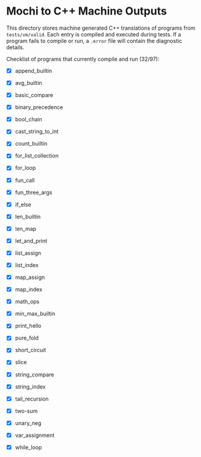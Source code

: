 # Mochi to C++ Machine Outputs

This directory stores machine generated C++ translations of programs from `tests/vm/valid`.
Each entry is compiled and executed during tests. If a program fails to compile or run,
a `.error` file will contain the diagnostic details.

Checklist of programs that currently compile and run (32/97):
- [x] append_builtin
- [x] avg_builtin
- [x] basic_compare
- [x] binary_precedence
- [x] bool_chain
- [x] cast_string_to_int
- [x] count_builtin
- [x] for_list_collection
- [x] for_loop
- [x] fun_call
- [x] fun_three_args
- [x] if_else
- [x] len_builtin
- [x] len_map
- [x] let_and_print
- [x] list_assign
- [x] list_index
- [x] map_assign
- [x] map_index
- [x] math_ops
- [x] min_max_builtin
- [x] print_hello
- [x] pure_fold
- [x] short_circuit
- [x] slice
- [x] string_compare
- [x] string_index
- [x] tail_recursion
- [x] two-sum
- [x] unary_neg
- [x] var_assignment
- [x] while_loop

